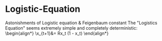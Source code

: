 # Logistic-Equation
Astonishments of Logistic equation &amp; Feigenbaum constant
The "Logistics Equation" seems extremely simple and completely deterministic:
\begin{align*}
\\x_{t+1}&= Rx_t (1 - x_t)
\end{align*}
